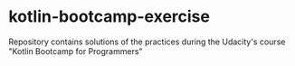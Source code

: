 # kotlin-bootcamp-exercise
Repository contains solutions of the practices during the Udacity's course "Kotlin Bootcamp for Programmers"

